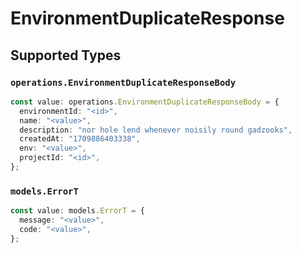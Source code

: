 # EnvironmentDuplicateResponse


## Supported Types

### `operations.EnvironmentDuplicateResponseBody`

```typescript
const value: operations.EnvironmentDuplicateResponseBody = {
  environmentId: "<id>",
  name: "<value>",
  description: "nor hole lend whenever noisily round gadzooks",
  createdAt: "1709886403338",
  env: "<value>",
  projectId: "<id>",
};
```

### `models.ErrorT`

```typescript
const value: models.ErrorT = {
  message: "<value>",
  code: "<value>",
};
```

